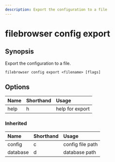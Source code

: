 ```yaml
---
description: Export the configuration to a file
---
```


# filebrowser config export

## Synopsis

Export the configuration to a file.

```text
filebrowser config export <filename> [flags]
```

## Options

| Name | Shorthand | Usage |
| :--- | :--- | :--- |
| help | h | help for export |

### Inherited

| Name | Shorthand | Usage |
| :--- | :--- | :--- |
| config | c | config file path |
| database | d | database path |

